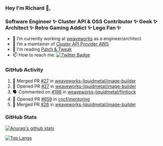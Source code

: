 ### Hey I'm Richard 👋, 

<h3 align="left">Software Engineer ✨ Cluster API & OSS Contributor ✨ Geek ✨ Architect ✨ Retro Gaming Addict ✨ Lego Fan ✨</h3>

- 🔭 I’m currently working at [weaveworks](https://github.com/weaveworks) as a engineer/architect
- 👯 I’m a maintainer of [Cluster API Provider AWS](https://github.com/kubernetes-sigs/cluster-api-provider-aws)
- 💬 I'm reading [Patch & Tweak](https://bjooks.com/products/patch-tweak-exploring-modular-synthesis)
- 📫 How to reach me: [![Twitter Badge](https://img.shields.io/badge/-@fruit_case-00acee?style=flat&logo=Twitter&logoColor=white)](https://twitter.com/intent/follow?screen_name=fruit_case "Follow on Twitter")

### GitHub Activity 

<!--START_SECTION:activity-->
1. 🎉 Merged PR [#27](https://github.com/weaveworks-liquidmetal/image-builder/pull/27) in [weaveworks-liquidmetal/image-builder](https://github.com/weaveworks-liquidmetal/image-builder)
2. 💪 Opened PR [#27](https://github.com/weaveworks-liquidmetal/image-builder/pull/27) in [weaveworks-liquidmetal/image-builder](https://github.com/weaveworks-liquidmetal/image-builder)
3. 🗣 Commented on [#198](https://github.com/weaveworks-liquidmetal/flintlock/issues/198) in [weaveworks-liquidmetal/flintlock](https://github.com/weaveworks-liquidmetal/flintlock)
4. 💪 Opened PR [#659](https://github.com/cncf/mentoring/pull/659) in [cncf/mentoring](https://github.com/cncf/mentoring)
5. 🎉 Merged PR [#26](https://github.com/weaveworks-liquidmetal/image-builder/pull/26) in [weaveworks-liquidmetal/image-builder](https://github.com/weaveworks-liquidmetal/image-builder)
<!--END_SECTION:activity-->

### GitHub Stats

[![Anurag's github stats](https://github-readme-stats.vercel.app/api?username=richardcase&count_private=true&show_icons=true)](https://github.com/anuraghazra/github-readme-stats)

[![Top Langs](https://github-readme-stats.vercel.app/api/top-langs/?username=richardcase&hide=html&layout=compact)](https://github.com/anuraghazra/github-readme-stats)
